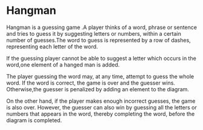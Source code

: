 # Hangman
Hangman is a guessing game .A player thinks of a word, phrase or sentence and tries to guess it by suggesting letters or numbers, within a certain number of guesses.The word to guess is represented by a row of dashes, representing each letter of the word.

 If the guessing player cannot be able to suggest a letter which occurs in the word,one element of a hanged man is added.
 
 The player guessing the word may, at any time, attempt to guess the whole word. If the word is correct, the game is over and the guesser wins. Otherwise,the guesser is penalized by adding an element to the diagram. 
 
 On the other hand, if the player makes enough incorrect guesses, the game is also over. However, the guesser can also win by guessing all the letters or numbers that appears in the word, thereby completing the word, before the diagram is completed.
 
 
